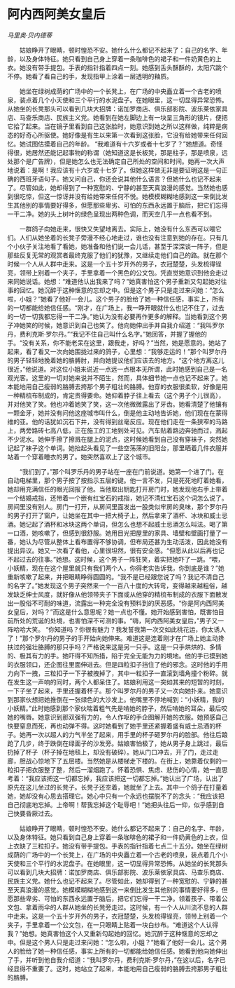 # 阿内西阿美女皇后

*马里奥·贝内德蒂*

　　姑娘睁开了眼睛，顿时惶恐不安。她什么什么都记不起来了：自己的名字、年龄，以及身体特征。她只看到自己身上穿着一条咖啡色的裙子和一件奶黄色的上衣。她没有带手提包。手表的指针指着四点一刻。她感到舌头酥酥的，太阳穴跳个不停。她看了看自己的手，发现指甲上涂着一层透明的釉质。

　　她坐在绿树成荫的广场中的一个长凳上，在广场的中央矗立着一个古老的喷泉，装点着几个小天使和三个平行的水泥盘子。在她眼里，这一切显得异常恐怖。从她坐的长凳那头可以看到几块大招牌：诺加罗商店、俱乐部影院、波乐莱依家具店、马查乐商店、民族主义党。她看到在她左脚边上有一块呈三角形的镜片，便把它拾了起来。当在镜子里看到自己这张脸时，她意识到她之所以这样做，纯粹是病态的好奇心所驱使。她好像是有生以来第一次看到这张脸，它没有给她带来任何回忆。她试图估摸着自己的年龄。 “我难道有十六岁或者十七岁了？”她想道。奇怪得很，她居然还能记起事物的称谓（她知道这是长板凳，那是柱子，那是喷泉，远处那个是广告牌），但是她怎么也无法确定自己所处的空间和时间。她再一次大声地说着：是啊！我应该有十六岁或十七岁了。但她这样做无非是要证明这是一句正确的西班牙语句子。她又问自己，你还会说其他什么语言？但她什么也记不起来了。尽管如此，她却得到了一种宽慰的、宁静的甚至天真浪漫的感觉。当然她也感到很吃惊，但这一惊讶并没有给她带来任何不悦。她模模糊糊地感到这一来倒比发生其他别的事情要好得多，但愿那些卑劣、可怕的东西永远置于脑后，把它们忘得一干二净。她的头上树叶的绿色呈现出两种色调，而天空几乎一点也看不到。

　　一群鸽子向她走来，很快又失望地离去。实际上，她没有什么东西可以喂它们。人们从她坐着的长凳子旁漫不经心地走过，谁也没有注意到她的存在。只有几个小伙子关注地看了看她，她准备和他们说一会儿话，甚至于深深谈一阵子，但是那些反复无常的观赏者最终克服了他们的犹豫，又继续走他们自己的路。就在那个时候一个人从人群中走来。这是一个五十岁开外的男子，衣冠楚楚，头发梳得锃亮，领带上别着一个夹子，手里拿着一个黑色的公文包。凭直觉她意识到他会走过来同她说话。她想：“难道他认出我来了吗？”她真害怕这个男子重新又勾起她对往事的回忆。她沉醉于这种惬意的忘却之中。但是这个男子只是走过来问她：“怎么啦，小姐？”她看了他好一会儿。这个男子的脸给了她一种信任感，事实上，所有的一切都能给她信任感。“刚才，在广场上，我一睁开眼就什么也记不住了，过去的一切一切我都忘得一干二净。”她认为没有必要再作更多的解释。当她看到这个男子冲她笑的时候，她意识到自己也笑了。他向她伸出手并自我介绍道：“我叫罗尔丹，费利克斯·罗尔丹。”“我记不住自己叫什么名字。”她回答，并握了握他的手。“没有关系，你不能老呆在这里，跟我走，好吗？”当然，她是愿意的。她站了起来，看了看又一次向她围拢过来的鸽子，心里想：“我够走运的！”那个叫罗尔丹的男子轻轻地挽着她的胳膊肘，并向她提议他们应该去的地方。“这个地方离这儿很近，”他说道。对这位小姐来说近一点远一点根本无所谓，此时她感到自己是一名观光客。这里的一切对她来说并不陌生，然而，具体细节她一点也记不起来了。她本能地用自己瘦弱的胳膊去挎那个男子粗壮的胳膊。他穿的衣服很柔软，好像是用一种精梳布制成的，肯定贵得要命。她仰着脖子往上看去（这个男子个儿很高），并对他笑了笑。他也冲着她笑了笑，这一次他微微露出了牙齿。她看清楚了他镶有一颗金牙，她并没有问他这座城市叫什么，倒是他主动地告诉她，他们现在在蒙得维的亚。他的话犹如沉石下井，没有得到丝毫反应。现在他们走在一条狭窄的马路上，两旁路砖七高八低，正在施工的工地到处可见。汽车贴着路边奔驰而过，溅起不少泥水。她伸手擦了擦溅在腿上的泥点，这时候她看到自己没有穿袜子，突然她记起了袜子这个单词。她抬起头看见了一些空荡荡的旧阳台，那里晒着几件衣服并站着一个穿着睡衣的男了。她突然喜欢上了这个城市。

　　“我们到了。”那个叫罗乐丹的男子站在一座在门前说道。她第一个进了门。在自动电梯里，那个男子按了按指示五层的键。他一言不发，只是死死地盯着她看，她却用充满信任的眼光回报了他。当他取出钥匙打开房门时，她发现他右手上带着一个结婚戒指，还带着一个嵌有红宝石的戒指，她记不清红宝石这个词怎么说了。房间里没有别人。房门一打开，从房间里面发出一股类似牢房的臭味，那个罗尔丹的男子打开了窗户，让她坐在其中一把大椅子上，然后拿来了酒杯、冰块和威士忌酒。她记起了酒杯和冰块这两个单词，但怎么也想不起威士忌酒怎么叫法。喝了第一口酒，她咳嗽了，但感到很舒服。她用目光把屋里的家具、墙壁和壁画打量了一番，她认为尽管从整体上看布置得不够协调，但布局还甚为生动活泼，因此她没有提出异议。她又一次看了看他，心里很坦然，很有安全感。“但愿从此以后再也记不起过去的往事。”她想。这时候，这个男子一阵狂笑，着实把她吓了一跳。“喂，小妖精，现在在这个屋里就只有我们两个人，你得老实告诉我，你到底是谁？”她重新咳嗽了起来，并把眼睛睁得圆圆的。“我不是已经跟您说了吗？我记不清自己的名字了。”她发现这个男子突然来一个一百八十度的大转弯，变得越来越粗俗，越发缺乏绅士风度，就好像从他领带夹子下面或从他穿的精梳布制成的衣服下面散发出一股俗不可耐的味道，流露出一种完全没有预料到的厌恶感。“你是阿内西阿美女皇后，对吗？”而这是什么意思呢？她一点也不懂。她开始感到害怕，既害怕目前所处的荒诞的处境，也害怕深不可测的事。“嗨，阿内西阿美女皇后，”男子又一阵哈哈大笑。 “你知道吗？你很有魅力？我发誓我第一次交如此桃花运，你太诱人了！”那个罗尔丹的男子的手开始向她伸来。难道这是连着刚才在广场上她主动搀扶过的强壮胳膊的那只手吗？严格说来这是另一只手。这是一只手烘烘的、多情的、极其有力的手。她吓得不知所措，陷于完全无能为力的境地。他的手已摸到她的衣服领口，还企图往里面伸进去。但是四粒扣子挡住了他的邪念。这时他的手用力向下一拽，三粒扣子一下子被拽掉了，其中一粒扣子一直滚到墙角撞个粉碎。就在发生这一声响的同时，两个人都呆住了。姑娘利用这一突如其来的短暂的时刻，一下子坐了起来，手里还握着杯子。那个叫罗尔丹的男子又一次向她扑来。她意识到那家伙想把她推倒在一张绿色的大沙发上。他嘴里不停地喊到：“小妖精，我的小妖精。”此时她感到那个家伙喘着粗气先是啃她的脖子，然后啃她的耳朵，最后咬她的嘴唇。她意识到那双强有力的，令人作呕的手企图解开她的衣服。她预感自己快要窒息而死，再也动弹不得。这时她看到了她手里还紧握着盛有威士忌酒的杯子。她再一次以超人的力气半坐了起来，用手里的杯子砸罗尔丹的脸部。他往后踉跄了几步，终于跌倒在绿面子的沙发旁。姑娘害怕极了，她从男子身上跳过，最后扔掉了杯子（杯子掉在地毯上，却没有破碎）。她从门口冲去，开了门，走过走廊，胆战心惊地下了五层楼。当然她是从楼梯走下楼的。在街上，她靠着仅剩的一粒扣子把衣服整了整，然后一溜烟跑了。怀着恐惧、焦虑、悲伤的心情，她一直思考着：“我应该把这一切都忘掉，我应该把这一切都忘掉。”她认出了广场，认出了原先在这儿坐过的长凳子。长凳子还空着，她就坐了上去。其中一个鸽子在打量着她，她却没有心思去搭理它。她心中只有一个永远也摆脱不了的念头：“我应该把自己彻底地忘掉。上帝啊！帮我忘掉这个耻辱吧！”她把头往后一仰，似乎感到自己快要昏厥过去。

　　姑娘睁开了眼睛，顿时惶恐不安。她什么都记不起来了：自己的名字、年龄，以及身体特征。她只看到自己身上穿着一条咖啡色的裙子和一件奶黄色的上衣，但上衣缺了三粒扣子。她没有带手提包。手表的指针指着七点二十五分。她坐在绿树成荫的广场中的一个长凳上，在广场的中央矗立着一个古老的喷泉，装点着几个小天使和三个平行的水泥盘子。在她眼里，这一切显得异常恐怖。从她坐的长凳那头可以看到几块大招牌：诺加罗商店、俱乐部影院、波乐莱依家具店、马查乐商店、民族主义党。她什么也记不起来了。尽管如此，她却得到了一种宽慰的、宁静的甚至天真浪漫的感觉。她模模糊糊地感到这一来倒比发生其他别的事情要好得多，但愿那些卑劣、可怕的东西永远置于脑后，把它们忘得一干二净。领着孩子、带着公文包、拿着雨伞的人群从她坐的长凳旁走过。这时候，有一个人从川流不息的人群中走来。这是一个五十岁开外的男子，衣冠楚楚，头发梳得锃亮，领带上别着一个夹子，手里拿着一个公文包，在一只眼睛上贴着一块白纱布。“难道这个人认得我？”她想。她真害怕这个人又重新勾起她的回忆。她沉醉于这种惬意的忘却之中。但是这个男人只是走过来问她：“怎么啦，小姐？”她看了他好一会儿。这个男人的脸给了她一种信任感，事实上所有的一切都能给她信任感。她看到他向她伸出了手，并听到他自我介绍道：“我叫罗尔丹，费利克斯·罗尔丹，”在这以后，名字已经显得不重要了。这时，她站立了起来，本能地用自己瘦弱的胳膊去挎那男子粗壮的胳膊。